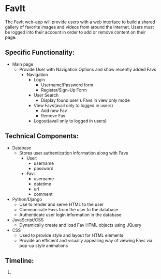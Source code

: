 # FavIt

The FavIt web-app will provide users with a web interface to build a shared
gallery of favorite images and videos from around the Internet. Users must be
logged into their account in order to add or remove content on their page.

## Specific Functionality:
+ Main page
  * Provide User with Navigation Options and show recently added Favs
    * Navigation
      * Login
        * Username/Password form
        * Register/Sign-Up Form
      * User Search
        * Display found user's Favs in view only mode
      * View Favs(avail only to logged in users)
        * Add new Fav
        * Remove Fav
      * Logout(avail only to logged in users)

## Technical Components:
+ Database
  * Stores user authentication information along with Favs
    * User:
      * username
      * password
    * Fav:
      * username
      * datetime
      * url
      * comment
+ Python/Django
  * Use to render and serve HTML to the user
  * Communicate Favs from the user to the database
  * Authenticate user login information in the database
+ JavaScript/CSS
  * Dynamically create and load Fav HTML objects using JQuery
+ CSS
  * Used to provide style and layout for HTML elements
  * Provide an efficient and visually appealing way of viewing Favs via pop-up style animations

## Timeline:
1.
